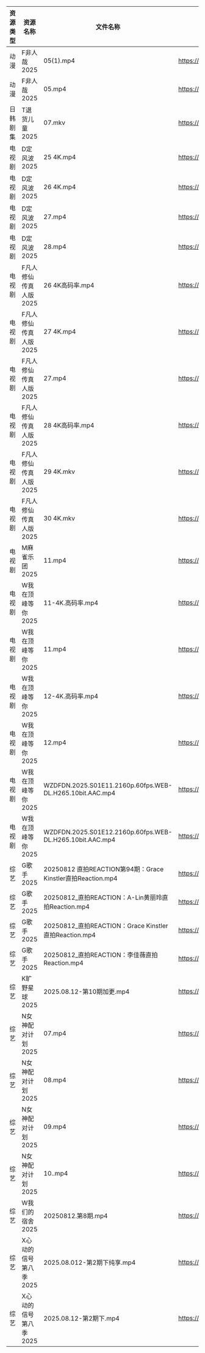 | 资源类型 | 资源名称          | 文件名称                                                     | 分享链接                                 | 更新时间                |
| ---- | ------------- | -------------------------------------------------------- | ------------------------------------ | ------------------- |
| 动漫   | F非人哉2025      | 05(1).mp4                                                | https://pan.quark.cn/s/f1a1468453ba  | 2025-08-12 16:20:08 |
| 动漫   | F非人哉2025      | 05.mp4                                                   | https://pan.quark.cn/s/f1a1468453ba  | 2025-08-12 16:20:04 |
| 日韩剧集 | T退货儿童2025     | 07.mkv                                                   | https://pan.quark.cn/s/6d2fc4aa64cc  | 2025-08-12 01:33:26 |
| 电视剧  | D定风波2025      | 25 4K.mp4                                                | https://www.alipan.com/s/JczfVyDN3cU | 2025-08-12 00:01:04 |
| 电视剧  | D定风波2025      | 26 4K.mp4                                                | https://www.alipan.com/s/JczfVyDN3cU | 2025-08-12 00:01:01 |
| 电视剧  | D定风波2025      | 27.mp4                                                   | https://www.alipan.com/s/JczfVyDN3cU | 2025-08-12 20:01:04 |
| 电视剧  | D定风波2025      | 28.mp4                                                   | https://www.alipan.com/s/JczfVyDN3cU | 2025-08-12 20:01:03 |
| 电视剧  | F凡人修仙传真人版2025 | 26 4K高码率.mp4                                             | https://www.alipan.com/s/Nv8hxtNv9F1 | 2025-08-12 14:01:05 |
| 电视剧  | F凡人修仙传真人版2025 | 27 4K.mp4                                                | https://www.alipan.com/s/Nv8hxtNv9F1 | 2025-08-12 16:01:06 |
| 电视剧  | F凡人修仙传真人版2025 | 27.mp4                                                   | https://www.alipan.com/s/Nv8hxtNv9F1 | 2025-08-12 14:01:04 |
| 电视剧  | F凡人修仙传真人版2025 | 28 4K高码率.mp4                                             | https://www.alipan.com/s/Nv8hxtNv9F1 | 2025-08-12 16:01:05 |
| 电视剧  | F凡人修仙传真人版2025 | 29 4K.mkv                                                | https://www.alipan.com/s/Nv8hxtNv9F1 | 2025-08-12 16:01:05 |
| 电视剧  | F凡人修仙传真人版2025 | 30 4K.mkv                                                | https://www.alipan.com/s/Nv8hxtNv9F1 | 2025-08-12 16:01:04 |
| 电视剧  | M麻雀乐团2025     | 11.mp4                                                   | https://pan.quark.cn/s/6f7fe24c7e8f  | 2025-08-12 01:27:57 |
| 电视剧  | W我在顶峰等你2025   | 11-4K.高码率.mp4                                            | https://pan.quark.cn/s/cb17e03fd6d6  | 2025-08-12 16:34:35 |
| 电视剧  | W我在顶峰等你2025   | 11.mp4                                                   | https://pan.quark.cn/s/cb17e03fd6d6  | 2025-08-12 16:34:53 |
| 电视剧  | W我在顶峰等你2025   | 12-4K.高码率.mp4                                            | https://pan.quark.cn/s/cb17e03fd6d6  | 2025-08-12 16:34:32 |
| 电视剧  | W我在顶峰等你2025   | 12.mp4                                                   | https://pan.quark.cn/s/cb17e03fd6d6  | 2025-08-12 16:34:56 |
| 电视剧  | W我在顶峰等你2025   | WZDFDN.2025.S01E11.2160p.60fps.WEB-DL.H265.10bit.AAC.mp4 | https://pan.quark.cn/s/cb17e03fd6d6  | 2025-08-12 16:34:49 |
| 电视剧  | W我在顶峰等你2025   | WZDFDN.2025.S01E12.2160p.60fps.WEB-DL.H265.10bit.AAC.mp4 | https://pan.quark.cn/s/cb17e03fd6d6  | 2025-08-12 16:34:40 |
| 综艺   | G歌手2025       | 20250812  直拍REACTION第94期：Grace Kinstler直拍Reaction.mp4    | https://www.alipan.com/s/BnAVvcGrxme | 2025-08-12 16:02:18 |
| 综艺   | G歌手2025       | 20250812_直拍REACTION：A-Lin黄丽玲直拍Reaction.mp4               | https://www.alipan.com/s/BnAVvcGrxme | 2025-08-12 18:02:18 |
| 综艺   | G歌手2025       | 20250812_直拍REACTION：Grace Kinstler直拍Reaction.mp4         | https://www.alipan.com/s/BnAVvcGrxme | 2025-08-12 18:02:17 |
| 综艺   | G歌手2025       | 20250812_直拍REACTION：李佳薇直拍Reaction.mp4                    | https://www.alipan.com/s/BnAVvcGrxme | 2025-08-12 18:02:16 |
| 综艺   | K旷野星球2025     | 2025.08.12-第10期加更.mp4                                    | https://pan.quark.cn/s/d0c62909cc55  | 2025-08-12 16:43:00 |
| 综艺   | N女神配对计划2025   | 07.mp4                                                   | https://pan.quark.cn/s/86f4eacd4309  | 2025-08-12 16:44:13 |
| 综艺   | N女神配对计划2025   | 08.mp4                                                   | https://pan.quark.cn/s/86f4eacd4309  | 2025-08-12 16:44:20 |
| 综艺   | N女神配对计划2025   | 09.mp4                                                   | https://pan.quark.cn/s/86f4eacd4309  | 2025-08-12 16:44:10 |
| 综艺   | N女神配对计划2025   | 10..mp4                                                  | https://pan.quark.cn/s/86f4eacd4309  | 2025-08-12 16:44:06 |
| 综艺   | W我们的宿舍2025    | 20250812.第8期.mp4                                         | https://pan.quark.cn/s/f9a388d84b7d  | 2025-08-12 16:45:12 |
| 综艺   | X心动的信号第八季2025 | 2025.08.012-第2期下纯享.mp4                                   | https://pan.quark.cn/s/a2f1532c7f0e  | 2025-08-12 16:45:56 |
| 综艺   | X心动的信号第八季2025 | 2025.08.12-第2期下.mp4                                      | https://pan.quark.cn/s/a2f1532c7f0e  | 2025-08-12 16:45:53 |
